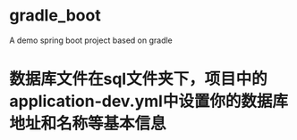 # gradle_boot
A demo spring boot project based on gradle
# 数据库文件在sql文件夹下，项目中的application-dev.yml中设置你的数据库地址和名称等基本信息
